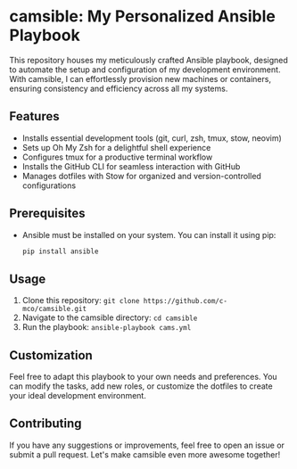 # camsible: My Personalized Ansible Playbook

This repository houses my meticulously crafted Ansible playbook, designed to automate the setup and configuration of my development environment. With camsible, I can effortlessly provision new machines or containers, ensuring consistency and efficiency across all my systems.

## Features

- Installs essential development tools (git, curl, zsh, tmux, stow, neovim)
- Sets up Oh My Zsh for a delightful shell experience
- Configures tmux for a productive terminal workflow
- Installs the GitHub CLI for seamless interaction with GitHub
- Manages dotfiles with Stow for organized and version-controlled configurations

## Prerequisites

- Ansible must be installed on your system. You can install it using pip:
  ```sh
  pip install ansible

## Usage

1. Clone this repository: `git clone https://github.com/c-mco/camsible.git`
2. Navigate to the camsible directory: `cd camsible`
3. Run the playbook: `ansible-playbook cams.yml`

## Customization

Feel free to adapt this playbook to your own needs and preferences. You can modify the tasks, add new roles, or customize the dotfiles to create your ideal development environment.

## Contributing

If you have any suggestions or improvements, feel free to open an issue or submit a pull request. Let's make camsible even more awesome together!